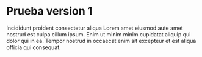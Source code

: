 # Prueba version 1
Incididunt proident consectetur aliqua Lorem amet eiusmod aute amet nostrud est culpa cillum ipsum. Enim ut minim minim cupidatat aliquip qui dolor qui in ea. Tempor nostrud in occaecat enim sit excepteur et est aliqua officia qui consequat.